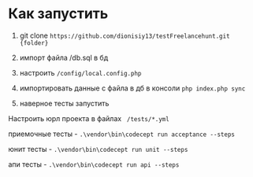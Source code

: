 # Как запустить

1. git clone `https://github.com/dionisiy13/testFreelancehunt.git {folder}`

2. импорт файла /db.sql в бд

3. настроить `/config/local.config.php`

4. импортировать данные с файла в дб в консоли `php index.php sync`

5. наверное тесты запустить

Настроить юрл проекта в файлах ` /tests/*.yml`
    
приемочные тесты - `.\vendor\bin\codecept run acceptance --steps`

юнит тесты - `.\vendor\bin\codecept run unit --steps`

апи тесты - `.\vendor\bin\codecept run api --steps`
 